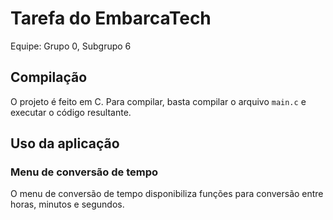 # Tarefa do EmbarcaTech

Equipe: Grupo 0, Subgrupo 6

## Compilação

O projeto é feito em C. Para compilar, basta compilar o arquivo `main.c`
e executar o código resultante.

## Uso da aplicação

### Menu de conversão de tempo

O menu de conversão de tempo disponibiliza funções para conversão entre
horas, minutos e segundos.
